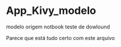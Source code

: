 # App_Kivy_modelo
 modelo origem notbook
teste de dowlound 

Parece que está tudo certo com este arquivo
